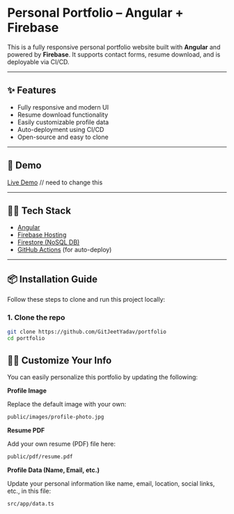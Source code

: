 # Personal Portfolio – Angular + Firebase

This is a fully responsive personal portfolio website built with **Angular** and powered by **Firebase**. It supports contact forms, resume download, and is deployable via CI/CD.

---

## ✨ Features

- Fully responsive and modern UI
- Resume download functionality
- Easily customizable profile data
- Auto-deployment using CI/CD
- Open-source and easy to clone

---

## 🚀 Demo

[Live Demo](https://GitJeetYadav-dev.web.app) // need to change this 

---

## 🧑‍💻 Tech Stack

- [Angular](https://angular.io/)
- [Firebase Hosting](https://firebase.google.com/docs/hosting)
- [Firestore (NoSQL DB)](https://firebase.google.com/products/firestore)
- [GitHub Actions](https://docs.github.com/en/actions) (for auto-deploy)

---

## 📦 Installation Guide

Follow these steps to clone and run this project locally:

### 1. Clone the repo

```bash
git clone https://github.com/GitJeetYadav/portfolio
cd portfolio
```

## 🧑‍🎨 Customize Your Info

You can easily personalize this portfolio by updating the following:

**Profile Image**

Replace the default image with your own:

```bash
public/images/profile-photo.jpg
```

**Resume PDF**

Add your own resume (PDF) file here:

```bash
public/pdf/resume.pdf
```

**Profile Data (Name, Email, etc.)**

Update your personal information like name, email, location, social links, etc., in this file:

```bash
src/app/data.ts
```
